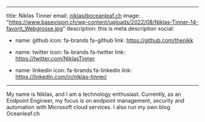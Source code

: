 
---
title: Niklas Tinner
email: niklas@oceanleaf.ch
image: "https://www.basevision.ch/wp-content/uploads/2022/08/Niklas-Tinner-14-favorit_Webgrosse.jpg"
description: this is meta description
social:
  - name: github
    icon: fa-brands fa-github
    link: https://github.com/thenikk

  - name: twitter
    icon: fa-brands fa-twitter
    link: https://twitter.com/NiklasTinner

  - name: linkedin
    icon: fa-brands fa-linkedin
    link: https://linkedin.com/in/niklas-tinner/
---

My name is Niklas, and I am a technology enthusiast. Currently, as an Endpoint Engineer, my focus is on endpoint management, security and automation with Microsoft cloud services. I also run my own blog Oceanleaf.ch
